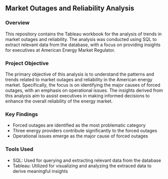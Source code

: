 ## Market Outages and Reliability Analysis
### Overview 
This repository contains the Tableau workbook for the analysis of trends in market outages and reliability. The analysis was conducted using SQL to extract relevant data from the database, with a focus on providing insights for executives at American Energy Market Regulator. 
### Project Objective 
The primary objective of this analysis is to understand the patterns and trends related to market outages and reliability in the American energy market. Specifically, the focus is on identifying the major causes of forced outages, with an emphasis on operational issues. The insights derived from this analysis aim to assist executives in making informed decisions to enhance the overall reliability of the energy market. 
### Key Findings 
- Forced outages are identified as the most problematic category
- Three energy providers contribute significantly to the forced outages
- Operational issues emerge as the major cause of forced outages
### Tools Used
- SQL: Used for querying and extracting relevant data from the database
- Tableau: Utilized for visualizing and analyzing the extraced data to derive meaningful insights 
